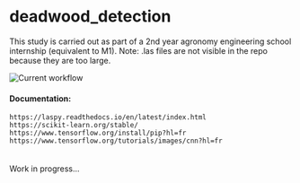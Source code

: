 # deadwood_detection

This study is carried out as part of a 2nd year agronomy engineering school internship (equivalent to M1).
Note: .las files are not visible in the repo because they are too large.

![Current workflow](https://github.com/manon-col/deadwood_detection/edit/main/workflow.jpg?raw=true)

#### Documentation:
``https://laspy.readthedocs.io/en/latest/index.html``\
``https://scikit-learn.org/stable/``\
``https://www.tensorflow.org/install/pip?hl=fr``\
``https://www.tensorflow.org/tutorials/images/cnn?hl=fr``\
\
\
Work in progress...

